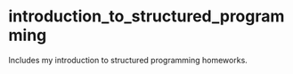 # introduction_to_structured_programming
Includes my introduction to structured programming homeworks.
